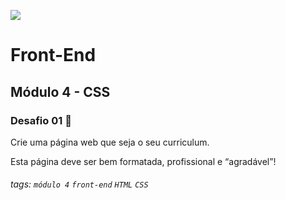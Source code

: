 ![](https://portal.alphaedtech.org.br/images/edtech/logo-edtech.webp)

# Front-End

## Módulo 4 - CSS

### Desafio 01 🚀

Crie uma página web que seja o seu curriculum. 

Esta página deve ser bem formatada, profissional e “agradável”!

###### tags: `módulo 4` `front-end` `HTML` `CSS`